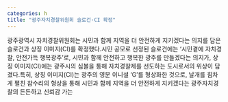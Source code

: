 ```yaml
---
categories: h
title: "광주자치경찰위원회 슬로건·CI 확정"
---
```

광주광역시 자치경찰위원회는 시민과 함께 지역을 더 안전하게 지키겠다는 의지를 담은 슬로건과 상징 이미지(CI)를 확정했다.시민 공모로 선정된 슬로건에는 ‘시민곁에 자치경찰, 안전가득 행복광주’로, 시민과 함께 안전하고 행복한 광주를 만들겠다는 의지가, 상징 이미지(CI)에는 광주시의 심볼을 통해 자치경찰제를 선도하는 도시로서의 위상이 담겼다.특히, 상징 이미지(CI)는 광주의 영문 이니셜 ‘G’를 형상화한 것으로, 날개를 힘차게 펼친 참수리의 형상을 통해 시민과 함께 지역을 더 안전하게 지키겠다는 광주자치경찰의 든든하고 신뢰감 가는